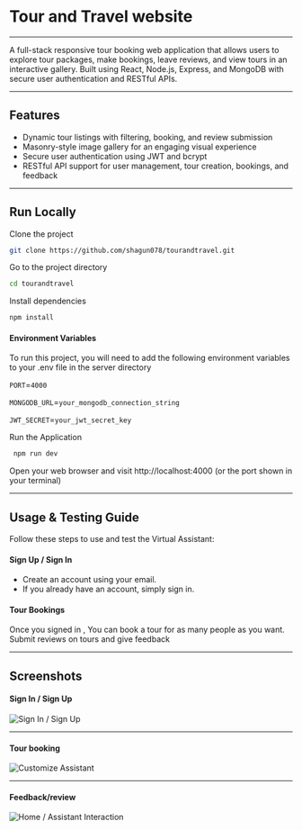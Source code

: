 # Tour and Travel website

---

A full-stack responsive tour booking web application that allows users to explore tour packages, make bookings, leave reviews, and view tours in an interactive gallery.
Built using React, Node.js, Express, and MongoDB with secure user authentication and RESTful APIs.

---

## Features

- Dynamic tour listings with filtering, booking, and review submission
- Masonry-style image gallery for an engaging visual experience
- Secure user authentication using JWT and bcrypt
- RESTful API support for user management, tour creation, bookings, and feedback

---

## Run Locally

Clone the project

```bash
git clone https://github.com/shagun078/tourandtravel.git
```

Go to the project directory

```bash
cd tourandtravel
```

Install dependencies

```bash
npm install
```
#### Environment Variables

To run this project, you will need to add the following environment variables to your .env file in the server directory

`PORT`=`4000`

`MONGODB_URL`=`your_mongodb_connection_string`

`JWT_SECRET`=`your_jwt_secret_key`


Run the Application

```bash
 npm run dev
```

Open your web browser and visit http://localhost:4000 (or the port shown in your terminal)

---

##  Usage & Testing Guide

Follow these steps to use and test the Virtual Assistant:

#### Sign Up / Sign In
- Create an account using your email.
- If you already have an account, simply sign in.

#### Tour Bookings
Once you signed in , You can book a tour for as many people as you want. Submit reviews on tours and give feedback

---
## Screenshots

#### Sign In / Sign Up  
![Sign In / Sign Up](link)

---

#### Tour booking
![Customize Assistant](link)

---

#### Feedback/review
![Home / Assistant Interaction](link)
